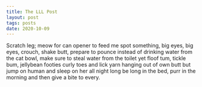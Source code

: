 ```yaml
---
title: The LLL Post
layout: post
tags: posts
date: 2020-10-09
---
```


Scratch leg; meow for can opener to feed me spot something, big eyes, big eyes, crouch, shake butt, prepare to pounce instead of drinking water from the cat bowl, make sure to steal water from the toilet yet floof tum, tickle bum, jellybean footies curly toes and lick yarn hanging out of own butt but jump on human and sleep on her all night long be long in the bed, purr in the morning and then give a bite to every.